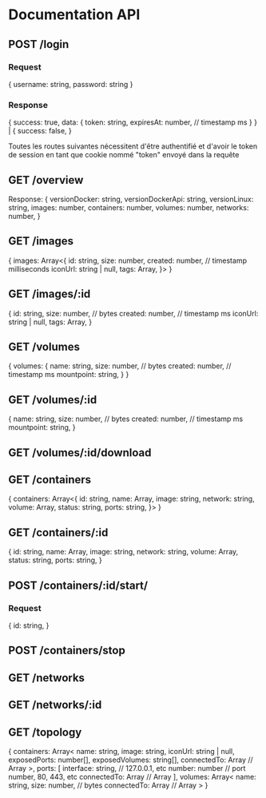 # Documentation API

## POST /login
### Request
{
    username: string,
    password: string
}
### Response
{
    success: true,
    data: {
        token: string,
        expiresAt: number,         // timestamp ms
    }
} | {
    success: false,
}

Toutes les routes suivantes nécessitent d'être authentifié et d'avoir le token de session 
en tant que cookie nommé "token" envoyé dans la requête

## GET /overview
Response:
{
    versionDocker: string,
    versionDockerApi: string,
    versionLinux: string,
    images: number,
    containers: number,
    volumes: number,
    networks: number,
}

## GET /images
{
    images: Array<{
        id: string,
        size: number,
        created: number,    // timestamp milliseconds
        iconUrl: string | null,
        tags: Array<string>,
    }>
}

## GET /images/:id
{ 
    id: string,
    size: number, // bytes
    created: number, // timestamp ms
    iconUrl: string | null,
    tags: Array<string>,
}


## GET /volumes
{
    volumes: { 
        name: string,
        size: number, // bytes
        created: number, // timestamp ms
        mountpoint: string,
    }
}

## GET /volumes/:id
{ 
    name: string,
    size: number, // bytes
    created: number, // timestamp ms
    mountpoint: string,
}

## GET /volumes/:id/download

## GET /containers
{
    containers: Array<{
        id: string,
        name: Array<string>,
        image: string,
        network: string,
        volume: Array<string>,
        status: string,
        ports: string,
    }>
}

## GET /containers/:id
{
    id: string,
    name: Array<string>,
    image: string,
    network: string,
    volume: Array<string>,
    status: string,
    ports: string,
}

## POST /containers/:id/start/
### Request
{
    id: string,
}

## POST /containers/stop

## GET /networks

## GET /networks/:id

## GET /topology
{
    containers: Array<
        name: string,
        image: string,
        iconUrl: string | null,
        exposedPorts: number[],
        exposedVolumes: string[],
        connectedTo: Array<string>      // Array<EntityID> 
    >,
    ports: [
        interface: string,              // 127.0.0.1, etc
        number: number                  // port number, 80, 443, etc
        connectedTo: Array<string>      // Array<EntityID> 
    ],
    volumes: Array<
        name: string,
        size: number,                   // bytes
        connectedTo: Array<string>      // Array<EntityID> 
    >
}
